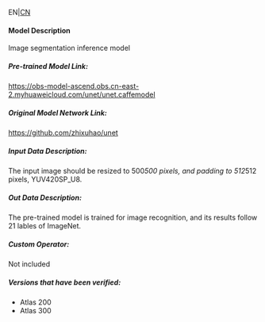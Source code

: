 EN|[CN](Readme_cn.md)
#### Model Description

Image segmentation inference model

##### Pre-trained Model Link:

https://obs-model-ascend.obs.cn-east-2.myhuaweicloud.com/unet/unet.caffemodel

##### Original Model Network Link:

https://github.com/zhixuhao/unet

##### Input Data Description:

The input image should be resized to 500*500 pixels, and padding to 512*512 pixels, YUV420SP_U8.

##### Out Data Description:

The pre-trained model is trained for image recognition, and its results follow 21 lables of ImageNet.

##### Custom Operator:

Not included

##### Versions that have been verified: 

- Atlas 200
- Atlas 300

